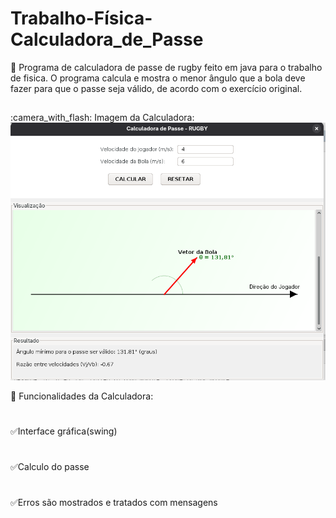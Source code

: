 # Trabalho-Física-Calculadora_de_Passe

:memo: Programa de calculadora de passe de rugby feito em java para o trabalho de fisica. O programa calcula e mostra o menor ângulo que a bola deve fazer para que o passe seja válido, de acordo com o exercício original.
##
:camera_with_flash: Imagem da Calculadora:
![Imagem da Calculadora](calculadora.png)

:wrench: Funcionalidades da Calculadora:
#
:white_check_mark:Interface gráfica(swing)
#
:white_check_mark:Calculo do passe
#
:white_check_mark:Erros são mostrados e tratados com mensagens
